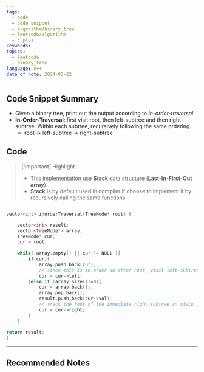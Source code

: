 ```yaml
---
tags:
  - code
  - code_snippet
  - algorithm/binary_tree
  - leetcode/algorithm
  - c_plus
keywords: 
topics:
  - leetcode
  - binary_tree
language: c++
date of note: 2024-03-22
---
```


## Code Snippet Summary

- Given a binary tree, print out the output according to *in-order-traversal*
- **In-Order-Traversal**: first visit root, then left-subtree and then right-subtree.  Within each subtree, recursively following the same ordering.
	- root -> left-subtree -> right-subtree


## Code

>[!important] Highlight
>- This implementation use **Stack** data structure (**Last-In-First-Out array**)
>- **Stack** is by default used in compiler if choose to implement it by recursively calling the same functions


```c++

vector<int> inorderTraversal(TreeNode* root) {

	vector<int> result;
	vector<TreeNode*> array;
	TreeNode* cur;
	cur = root;
	
	while(!array.empty() || cur != NULL ){
		if(cur){
			array.push_back(cur);
			// since this is in-order so after root, visit left-subtree
			cur = cur->left;
		}else if (array.size()!=0){
			cur = array.back();
			array.pop_back();
			result.push_back(cur->val);
			// track the root of the immediate right-subtree in stack in order to jump to right subtree when the left-subtree is traversed.
			cur = cur->right;
		}
	}
	
return result;
}
```




-----------
##  Recommended Notes

